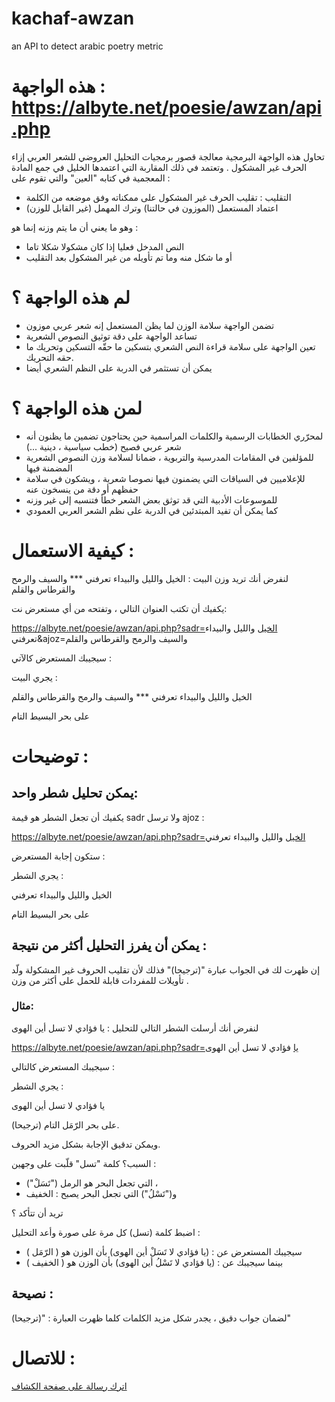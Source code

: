 # kachaf-awzan
an API to detect arabic poetry metric 
# هذه الواجهة : <a class="link" target="_blank" href="https://albyte.net/poesie/awzan/api.php">https://albyte.net/poesie/awzan/api.php</a>

تحاول هذه الواجهة البرمجية معالجة قصور برمجيات التحليل العروضي للشعر العربي إزاء الحرف غير المشكول . 
وتعتمد في ذلك المقاربة التي اعتمدها الخليل في جمع المادة المعجمية في كتابه "العين" والتي تقوم على : 
- التقليب : تقليب الحرف غير المشكول على ممكناته وفق موضعه من الكلمة
- اعتماد المستعمل (الموزون في حالتنا) وترك المهمل (غير القابل للوزن)

وهو ما يعني أن ما يتم وزنه إنما هو :
- النص المدخل فعليا إذا كان مشكولا شكلا تاما 
- أو ما شكل منه وما تم تأويله من غير المشكول بعد التقليب

# لم هذه الواجهة ؟ 
- تضمن الواجهة سلامة الوزن لما يظن المستعمل إنه شعر عربي موزون
- تساعد الواجهة على دقة توثيق النصوص الشعرية
- تعين الواجهة على سلامة قراءة النص الشعري بتسكين ما حقّه التسكين وتحريك ما حقه التحريك.
- يمكن أن تستثمر في الدربة على النظم الشعري أيضا

# لمن هذه الواجهة ؟ 
- لمحرّري الخطابات الرسمية والكلمات المراسمية حين يحتاجون تضمين ما يظنون أنه شعر عربي فصيح (خطب سياسية ، دينية ...)
- للمؤلفين في المقامات المدرسية والتربوية ، ضمانا لسلامة وزن النصوص الشعرية المضمنة فيها
- للإعلاميين في السياقات التي يضمنون فيها نصوصا شعرية ، ويشكون في سلامة حفظهم أو دقة من ينسخون عنه
- للموسوعات الأدبية التي قد توثق بعض الشعر خطأ فتنسبه إلى غير وزنه
- كما يمكن أن تفيد المبتدئين في الدربة على نظم الشعر العربي العمودي

# كيفية الاستعمال : 
لنفرض أنك تريد وزن البيت : الخيل والليل والبيداء تعرفني *** والسيف والرمح والقرطاس والقلم

يكفيك أن تكتب العنوان التالي ، وتفتحه من أي مستعرض نت:

<a target="_blank" href="https://albyte.net/poesie/awzan/api.php?sadr=الخيل والليل والبيداء تعرفني&ajoz=والسيف والرمح والقرطاس والقلم">https://albyte.net/poesie/awzan/api.php?sadr=الخيل والليل والبيداء تعرفني&ajoz=والسيف والرمح والقرطاس والقلم</a>

سيجيبك المستعرض كالآتي : 

يجري البيت :

الخيل والليل والبيداء تعرفني *** والسيف والرمح والقرطاس والقلم 

على بحر البسيط التام

# توضيحات :
## يمكن تحليل شطر واحد:
يكفيك أن تجعل الشطر هو قيمة sadr ولا ترسل ajoz : 

<a class="link"  target="_blank" href="https://albyte.net/poesie/awzan/api.php?sadr=الخيل والليل والبيداء تعرفني">https://albyte.net/poesie/awzan/api.php?sadr=الخيل والليل والبيداء تعرفني</a>

ستكون إجابة المستعرض : 

يجري الشطر :

الخيل والليل والبيداء تعرفني

على بحر البسيط التام

## يمكن أن يفرز التحليل أكثر من نتيجة : 
إن ظهرت لك في الجواب عبارة "(ترجيحا)" فذلك لأن تقليب الحروف غير المشكولة ولّد تأويلات للمفردات قابلة للحمل على أكثر من وزن . 
### مثال: 
لنفرض أنك أرسلت الشطر التالي للتحليل : يا فؤادي لا تسل أين الهوى 

<a class="link"  target="_blank" href="https://albyte.net/poesie/awzan/api.php?sadr=يا فؤادي لا تسل أين الهوى">https://albyte.net/poesie/awzan/api.php?sadr=يا فؤادي لا تسل أين الهوى</a> 

سيجيبك المستعرض كالتالي : 

يجري الشطر :

يا فؤادي لا تسل أين الهوى 

على بحر الرّمَل التام (ترجيحا).

ويمكن تدقيق الإجابة بشكل مزيد الحروف.


السبب؟ كلمة "تسل" قلّبت على وجهين : 

- ("تَسَلْ") التي تجعل البحر هو الرمل ،
- و("تَسْلُ") التي تجعل البحر يصبح : الخفيف

تريد أن تتأكد ؟ 

اضبط كلمة (تسل) كل مرة على صورة وأعد التحليل : 

- سيجيبك المستعرض عن : (يا فؤادي لا تَسَلْ أين الهوى) بأن الوزن هو ( الرّمَل )
- بينما سيجيبك  عن : (يا فؤادي لا تَسْلُ أين الهوى) بأن الوزن هو ( الخفيف )

## نصيحة : 

لضمان جواب دقيق ، يجدر شكل مزيد الكلمات كلما ظهرت العبارة : "(ترجيحا)"
# للاتصال : 

<a target="_blank" class="link" href="contact.php">اترك رسالة على صفحة الكشاف</a>
